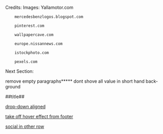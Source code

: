 Credits:
    Images: 
        Yallamotor.com

        mercedesbenzlogos.blogspot.com
        
        pinterest.com
        
        wallpapercave.com
        
        europe.nissannews.com
        
        istockphoto.com
        
        pexels.com

Next Section:


 remove empty paragraphs*****
 dont shove all value in short hand back-ground

 ##title##

<div>

<a href="https://ibb.co/vk9LtKX">
 
</div> 
 
  




drop-down aligned

take off hover effect from footer

social in other row

 




